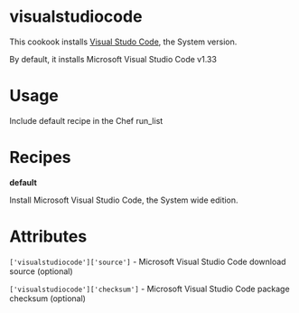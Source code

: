 # visualstudiocode

This cookook installs [Visual Studo Code](https://code.visualstudio.com/), the System version.

By default, it installs Microsoft Visual Studio Code v1.33

# Usage

Include default recipe in the Chef run\_list

# Recipes

**default**

Install Microsoft Visual Studio Code, the System wide edition.

# Attributes

`['visualstudiocode']['source']` - Microsoft Visual Studio Code download source (optional)

`['visualstudiocode']['checksum']` - Microsoft Visual Studio Code package checksum (optional)
